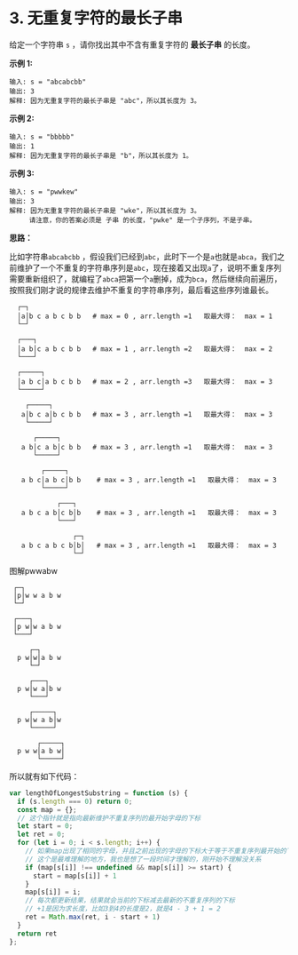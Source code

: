 # 3. 无重复字符的最长子串

给定一个字符串 `s` ，请你找出其中不含有重复字符的 **最长子串** 的长度。

**示例 1:**
```
输入: s = "abcabcbb"
输出: 3 
解释: 因为无重复字符的最长子串是 "abc"，所以其长度为 3。
```
**示例 2:**
```
输入: s = "bbbbb"
输出: 1
解释: 因为无重复字符的最长子串是 "b"，所以其长度为 1。
```
**示例 3:**
```
输入: s = "pwwkew"
输出: 3
解释: 因为无重复字符的最长子串是 "wke"，所以其长度为 3。
     请注意，你的答案必须是 子串 的长度，"pwke" 是一个子序列，不是子串。
```

**思路：**

比如字符串`abcabcbb` ，假设我们已经到`abc`，此时下一个是`a`也就是`abca`，我们之前维护了一个不重复的字符串序列是`abc`，现在接着又出现`a`了，说明不重复序列需要重新组织了，就编程了`abca`把第一个`a`删掉，成为`bca`，然后继续向前遍历，按照我们刚才说的规律去维护不重复的字符串序列，最后看这些序列谁最长。
```
  ┌─┐
  │a│b c a b c b b   # max = 0 , arr.length =1   取最大得：  max = 1  
  └─┘

  ┌───┐
  │a b│c a b c b b   # max = 1 , arr.length =2   取最大得：  max = 2
  └───┘

  ┌─────┐
  │a b c│a b c b b   # max = 2 , arr.length =3   取最大得：  max = 3
  └─────┘

    ┌─────┐
   a│b c a│b c b b   # max = 3 , arr.length =1   取最大得：  max = 3
    └─────┘

      ┌─────┐
   a b│c a b│c b b   # max = 3 , arr.length =1   取最大得：  max = 3
      └─────┘

        ┌─────┐
   a b c│a b c│b b    # max = 3 , arr.length =1   取最大得：  max = 3
        └─────┘

            ┌───┐
   a b c a b│c b│b    # max = 3 , arr.length =1   取最大得：  max = 3
            └───┘

                ┌─┐
   a b c a b c b│b│   # max = 3 , arr.length =1   取最大得：  max = 3
                └─┘
```

图解pwwabw

```
 ┌─┐
 │p│w w a b w
 └─┘

 ┌───┐
 │p w│w a b w
 └───┘

     ┌─┐
  p w│w│a b w
     └─┘

     ┌───┐
  p w│w a│b w
     └───┘

     ┌─────┐
  p w│w a b│w
     └─────┘

       ┌─────┐
  p w w│a b w│
       └─────┘
```
所以就有如下代码：
```js
var lengthOfLongestSubstring = function (s) {
  if (s.length === 0) return 0;
  const map = {};
  // 这个指针就是指向最新维护不重复序列的最开始字母的下标
  let start = 0;
  let ret = 0;
  for (let i = 0; i < s.length; i++) {
    // 如果map出现了相同的字母，并且之前出现的字母的下标大于等于不重复序列最开始的下标就更新下标
    // 这个是最难理解的地方，我也是想了一段时间才理解的，刚开始不理解没关系
    if (map[s[i]] !== undefined && map[s[i]] >= start) {
      start = map[s[i]] + 1
    }
    map[s[i]] = i;
    // 每次都更新结果，结果就会当前的下标减去最新的不重复序列的下标
    // +1是因为求长度，比如3到4的长度是2，就是4 - 3 + 1 = 2
    ret = Math.max(ret, i - start + 1)
  }
  return ret
};
```

